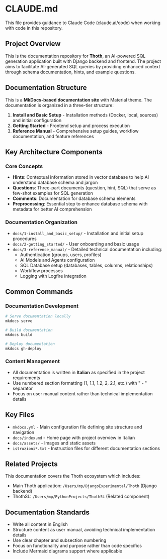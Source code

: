 # CLAUDE.md

This file provides guidance to Claude Code (claude.ai/code) when working with code in this repository.

## Project Overview

This is the documentation repository for **Thoth**, an AI-powered SQL generation application built with Django backend and frontend. The project aims to facilitate AI-generated SQL queries by providing enhanced context through schema documentation, hints, and example questions.

## Documentation Structure

This is a **MkDocs-based documentation site** with Material theme. The documentation is organized in a three-tier structure:

1. **Install and Basic Setup** - Installation methods (Docker, local, sources) and initial configuration
2. **Getting Started** - Frontend setup and process execution
3. **Reference Manual** - Comprehensive setup guides, workflow documentation, and feature references

## Key Architecture Components

### Core Concepts
- **Hints**: Contextual information stored in vector database to help AI understand database schema and jargon
- **Questions**: Three-part documents (question, hint, SQL) that serve as few-shot examples for SQL generation
- **Comments**: Documentation for database schema elements
- **Preprocessing**: Essential step to enhance database schema with metadata for better AI comprehension

### Documentation Organization
- `docs/1-install_and_basic_setup/` - Installation and initial setup procedures
- `docs/2-getting_started/` - User onboarding and basic usage
- `docs/3-reference_manual/` - Detailed technical documentation including:
  - Authentication (groups, users, profiles)
  - AI Models and Agents configuration
  - SQL Database setup (databases, tables, columns, relationships)
  - Workflow processes
  - Logging with Logfire integration

## Common Commands

### Documentation Development
```bash
# Serve documentation locally
mkdocs serve

# Build documentation
mkdocs build

# Deploy documentation
mkdocs gh-deploy
```

### Content Management
- All documentation is written in **Italian** as specified in the project requirements
- Use numbered section formatting (1, 1.1, 1.2, 2, 2.1, etc.) with " - " separator
- Focus on user manual content rather than technical implementation details

## Key Files

- `mkdocs.yml` - Main configuration file defining site structure and navigation
- `docs/index.md` - Home page with project overview in Italian
- `docs/assets/` - Images and static assets
- `istruzioni*.txt` - Instruction files for different documentation sections

## Related Projects

This documentation covers the Thoth ecosystem which includes:
- Main Thoth application: `/Users/mp/DjangoExperimental/Thoth` (Django backend)
- ThothSL: `/Users/mp/PythonProjects/ThothSL` (Related component)

## Documentation Standards

- Write all content in English
- Structure content as user manual, avoiding technical implementation details
- Use clear chapter and subsection numbering
- Focus on functionality and purpose rather than code specifics
- Include Mermaid diagrams support where applicable